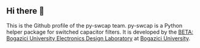 ## Hi there 👋

This is the Github profile of the py-swcap team. py-swcap is a Python helper package for switched capacitor filters. It is developed by the [BETA: Bogazici University Electronics Design Laboratory](https://ee.boun.edu.tr/beta-bogazici-university-electronics-design-laboratory) at [Bogazici University](https://boun.edu.tr/en-US/Index).

<!--

**Here are some ideas to get you started:**

🙋‍♀️ A short introduction - what is your organization all about?
🌈 Contribution guidelines - how can the community get involved?
👩‍💻 Useful resources - where can the community find your docs? Is there anything else the community should know?
🍿 Fun facts - what does your team eat for breakfast?
🧙 Remember, you can do mighty things with the power of [Markdown](https://docs.github.com/github/writing-on-github/getting-started-with-writing-and-formatting-on-github/basic-writing-and-formatting-syntax)
-->

